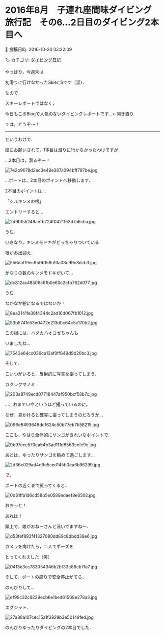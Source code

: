 # 2016年8月　子連れ座間味ダイビング旅行記　その6…2日目のダイビング2本目へ

📅 投稿日時: 2016-10-24 03:22:09

🏷️ カテゴリ: [ダイビング日記](ce3a7a8d424d112fce83ee85c81a0e344.md)

やっぱり，今週末は


初滑りに行けなかったSkier_Sです（涙）．





なので．


スキーレポートではなく，


今日もこのBlogで人気のないダイビングレポートです…←開き直り





では，どうぞ～！


---


というわけで．


娘にお願いされて，1本目は潜りに行かなかったわけですが．





…2本目は，潜るぞー！




![7e2b9078d2ec3e49e387a094bff797be.jpg](images/7e2b9078d2ec3e49e387a094bff797be.jpg)




…ボートは，2本目のポイントへ移動します．


2本目のポイントは…


「シルキンメの根」





エントリーすると…




![2d9bf55249aefb724f04211e3d7a6cba.jpg](images/2d9bf55249aefb724f04211e3d7a6cba.jpg)







うむ．


いきなり，キンメモドキがどっちゃりついている


根がお出迎え．




![556daf19ec9b9b159b10a03c99c3dcb3.jpg](images/556daf19ec9b9b159b10a03c99c3dcb3.jpg)




かなりの数のキンメモドキがいて…




![dc812ac48506c6fb0e60c2cfb762d077.jpg](images/dc812ac48506c6fb0e60c2cfb762d077.jpg)




うむ．


なかなか絵になるではないか！




![8ea3141fe38f4344c2ad16d067fb1012.jpg](images/8ea3141fe38f4344c2ad16d067fb1012.jpg)









![53b5741e53e0472e213d0c64c5c170b2.jpg](images/53b5741e53e0472e213d0c64c5c170b2.jpg)




この根には，ハダカハオコゼちゃんも


いましたね…




![7543e64cc036ca13af0ff849d9d20bc3.jpg](images/7543e64cc036ca13af0ff849d9d20bc3.jpg)







そして．


こいつがいると，反射的に写真を撮ってしまう，


カクレクマノミ．




![203a8749ecd07718447af950bcf58b7c.jpg](images/203a8749ecd07718447af950bcf58b7c.jpg)




…これまでいやというほど撮っているのに，


なぜ，見かけると確実に撮ってしまうのだろうか…




![096e8493648dc1624c50b77eb7b58215.jpg](images/096e8493648dc1624c50b77eb7b58215.jpg)







ここも，やはり全体的にサンゴがきれいなポイントで．




![9b97ece570ca54b3ad111d6563eefe9c.jpg](images/9b97ece570ca54b3ad111d6563eefe9c.jpg)




あとは，ゆったりサンゴを眺めて過ごします…




![2d36c029ad4d9e5ced145b0ea6b96299.jpg](images/2d36c029ad4d9e5ced145b0ea6b96299.jpg)







で．


ボートの近くまで戻ってくると…




![0d61ffa1d6cd58b5e0589edaef8e6502.jpg](images/0d61ffa1d6cd58b5e0589edaef8e6502.jpg)




おおっと！


あれは！


頭上で，娘がおねーさんと泳いでますね～．




![d53fef893f41327080dd89c8dbdd39e6.jpg](images/d53fef893f41327080dd89c8dbdd39e6.jpg)




カメラを向けたら，二人でポーズを


とってくれました（笑）




![04f3e3cc783054346b2bf33c89cb7fa7.jpg](images/04f3e3cc783054346b2bf33c89cb7fa7.jpg)







そして，ボートの周りで安全停止がてら，


のんびりして…




![ef99c32c6229ecb6e1bed61568e278a3.jpg](images/ef99c32c6229ecb6e1bed61568e278a3.jpg)




エグジット．




![27a88a107cec15a1f3929b3e50149fed.jpg](images/27a88a107cec15a1f3929b3e50149fed.jpg)







のんびりゆったりダイビングの2本目でした．
